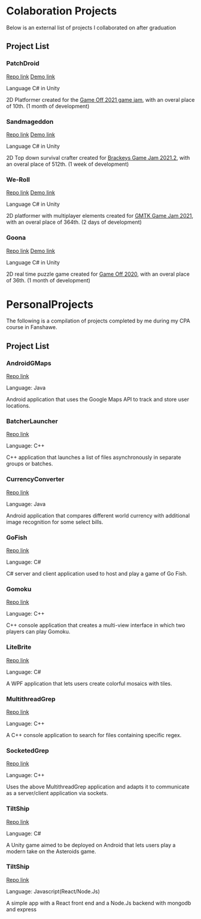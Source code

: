 # Colaboration Projects

Below is an external list of projects I collaborated on after graduation

## Project List

### PatchDroid

[Repo link](https://github.com/ArtomD/Game-Off-2021-11)
[Demo link](https://crankky.itch.io/pathdroid)

Language C# in Unity

2D Platformer created for the [Game Off 2021 game jam](https://itch.io/jam/game-off-2021), with an overal place of 10th. (1 month of development)

### Sandmageddon

[Repo link](https://github.com/corynorris/brackeys-2021.2)
[Demo link](https://crankky.itch.io/sandmageddon)

Language C# in Unity

2D Top down survival crafter created for [Brackeys Game Jam 2021.2](https://itch.io/jam/brackeys-6), with an overal place of 512th. (1 week of development)

### We-Roll

[Repo link](https://github.com/ArtomD/GameJam2021)
[Demo link](https://crankky.itch.io/we-roll)

Language C# in Unity

2D platformer with multiplayer elements created for [GMTK Game Jam 2021](https://itch.io/jam/gmtk-2021), with an overal place of 364th. (2 days of development)

### Goona

[Repo link](https://github.com/corynorris/gameoff-2020)
[Demo link](https://corynorris.github.io/gameoff-2020/)

Language C# in Unity

2D real time puzzle game created for [Game Off 2020](https://itch.io/jam/game-off-2020), with an overal place of 36th. (1 month of development)

# PersonalProjects

The following is a compilation of projects completed by me during my CPA course in Fanshawe.

## Project List

### AndroidGMaps

[Repo link](https://github.com/ArtomD/PersonalProjects/blob/master/AndroidGMaps)

Language: Java

Android application that uses the Google Maps API to track and store user locations.

### BatcherLauncher

[Repo link](https://github.com/ArtomD/PersonalProjects/blob/master/BatcherLauncher)

Language: C++

C++ application that launches a list of files asynchronously in separate groups or batches.

### CurrencyConverter

[Repo link](https://github.com/ArtomD/PersonalProjects/blob/master/CurrencyConverter)

Language: Java

Android application that compares different world currency with additional image recognition for some select bills.

### GoFish

[Repo link](https://github.com/ArtomD/PersonalProjects/blob/master/GoFish)

Language: C#

C# server and client application used to host and play a game of Go Fish.

### Gomoku

[Repo link](https://github.com/ArtomD/PersonalProjects/blob/master/Gomoku)

Language: C++

C++ console application that creates a multi-view interface in which two players can play Gomoku.

### LiteBrite

[Repo link](https://github.com/ArtomD/PersonalProjects/blob/master/LiteBrite)

Language: C#

A WPF application that lets users create colorful mosaics with tiles.

### MultithreadGrep

[Repo link](https://github.com/ArtomD/PersonalProjects/tree/master/MultithreadGrep)

Language: C++

A C++ console application to search for files containing specific regex.

### SocketedGrep

[Repo link](https://github.com/ArtomD/PersonalProjects/tree/master/SocketedGrep)

Language: C++

Uses the above MultithreadGrep application and adapts it to communicate as a server/client application via sockets.

### TiltShip

[Repo link](https://github.com/ArtomD/PersonalProjects/tree/master/TiltShip)

Language: C#

A Unity game aimed to be deployed on Android that lets users play a modern take on the Asteroids game.

### TiltShip

[Repo link](https://github.com/ArtomD/PersonalProjects/tree/master/MERN)

Language: Javascript(React/Node.Js)

A simple app with a React front end and a Node.Js backend with mongodb and express
